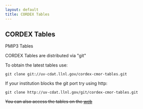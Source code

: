 ```yaml
---
layout: default
title: CORDEX Tables
---
```


##  CORDEX Tables

PMIP3 Tables

CORDEX Tables are distributed via "git"

To obtain the latest tables use:

    git clone git://uv-cdat.llnl.gov/cordex-cmor-tables.git

If your institution blocks the git port try using http:

    git clone http://uv-cdat.llnl.gov/git/cordex-cmor-tables.git

~~You can also access the tables on the [web]()~~
